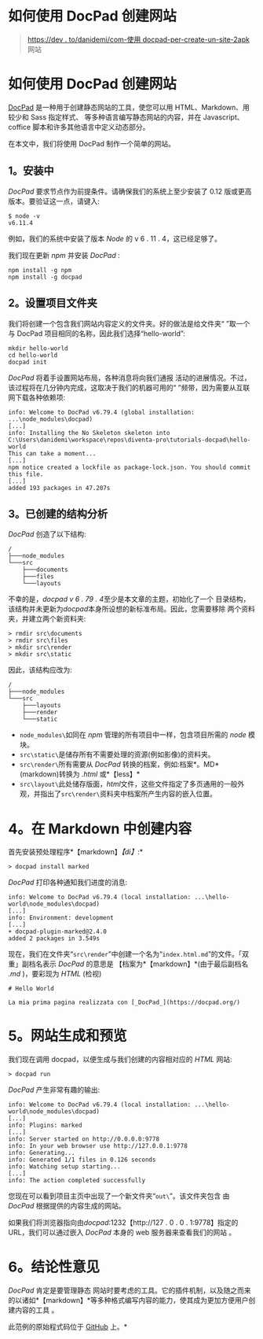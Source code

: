 # 如何使用 DocPad 创建网站

> [https://dev . to/danidemi/com-使用 docpad-per-create-un-site-2apk](https://dev.to/danidemi/come-usare-docpad-per-creare-un-sito-web-2apk)网站

# 如何使用 DocPad 创建网站

[DocPad](https://docpad.org/) 是一种用于创建静态网站的工具，使您可以用 HTML、Markdown、用较少和 Sass 指定样式、
等多种语言编写静态网站的内容，并在 Javascript、coffice 脚本和许多其他语言中定义动态部分。

在本文中，我们将使用 DocPad 制作一个简单的网站。

## 1。安装中

*DocPad* 要求节点作为前提条件。请确保我们的系统上至少安装了
0.12 版或更高版本。要验证这一点，请键入:

```
$ node -v
v6.11.4 
```

例如，我们的系统中安装了版本 *Node* 的 v 6 . 11 . 4，这已经足够了。

我们现在更新 *npm* 并安装 *DocPad* :

```
npm install -g npm
npm install -g docpad 
```

## 2。设置项目文件夹

我们将创建一个包含我们网站内容定义的文件夹。好的做法是给文件夹“
”取一个与 DocPad 项目相同的名称，因此我们选择“hello-world”:

```
mkdir hello-world
cd hello-world
docpad init 
```

*DocPad* 将着手设置网站布局，各种消息将向我们通报
活动的进展情况。不过，该过程将在几分钟内完成，这取决于我们的机器可用的“
”频带，因为需要从互联网下载各种依赖项:

```
info: Welcome to DocPad v6.79.4 (global installation: ...\node_modules\docpad)
[...]
info: Installing the No Skeleton skeleton into C:\Users\danidemi\workspace\repos\diventa-pro\tutorials-docpad\hello-world
This can take a moment...
[...]
npm notice created a lockfile as package-lock.json. You should commit this file.
[...]
added 193 packages in 47.207s 
```

## 3。已创建的结构分析

*DocPad* 创造了以下结构:

```
/
├───node_modules
└───src
    ├───documents
    ├───files
    └───layouts 
```

不幸的是，*docpad v 6 . 79 . 4*至少是本文章的主题，初始化了一个
目录结构，该结构并未更新为*docpad*本身所设想的新标准布局。因此，您需要移除
两个资料夹，并建立两个新资料夹:

```
> rmdir src\documents
> rmdir src\files
> mkdir src\render
> mkdir src\static 
```

因此，该结构应改为:

```
/
├───node_modules
└───src
    ├───layouts
    ├───render
    └───static 
```

*   `node_modules\`如同在 *npm* 管理的所有项目中一样，包含项目所需的 *node* 模块。
*   `src\static\`是储存所有不需要处理的资源(例如影像)的资料夹。
*   `src\render\`所有需要从 *DocPad* 转换的档案，例如:档案*。MD*(markdown)转换为 *.html* 或*【less】*
*   `src\layout\`此处储存版面，*html*文件，这些文件指定了多页通用的一般外观，并指出了`src\render\`资料夹中档案所产生内容的嵌入位置。

# 4。在 Markdown 中创建内容

首先安装预处理程序*【markdown】*【di】*:*

```
> docpad install marked 
```

*DocPad* 打印各种通知我们进度的消息:

```
info: Welcome to DocPad v6.79.4 (local installation: ...\hello-world\node_modules\docpad)
[...]
info: Environment: development
[...]
+ docpad-plugin-marked@2.4.0
added 2 packages in 3.549s 
```

现在，我们在文件夹“`src\render`”中创建一个名为“`index.html.md`”的文件。「双重」副档名表示 *DocPad* 的意思是
【档案为*【markdown】*(由于最后副档名 *.md* )，要彩现为 *HTML* (检视)

```
# Hello World

La mia prima pagina realizzata con [_DocPad_](https://docpad.org/) 
```

# 5。网站生成和预览

我们现在调用 docpad，以便生成与我们创建的内容相对应的 *HTML* 网站:

```
> docpad run 
```

*DocPad* 产生非常有趣的输出:

```
info: Welcome to DocPad v6.79.4 (local installation: ...\hello-world\node_modules\docpad)
[...]
info: Plugins: marked
[...]
info: Server started on http://0.0.0.0:9778
info: In your web browser use http://127.0.0.1:9778
info: Generating...
info: Generated 1/1 files in 0.126 seconds
info: Watching setup starting...
[...]
info: The action completed successfully 
```

您现在可以看到项目主页中出现了一个新文件夹“`out\`”。该文件夹包含
由 *DocPad* 根据提供的内容生成的网站。

如果我们将浏览器指向由*docpad*:1232【http://127 . 0 . 0 . 1:9778】指定的 URL，我们可以通过嵌入 *DocPad* 本身的 web 服务器来查看我们的网站
。

# 6。结论性意见

*DocPad* 肯定是要管理静态
网站时要考虑的工具。它的插件机制，以及随之而来的以诸如*【markdown】*等多种格式编写内容的能力，使其成为更加方便用户创建内容的工具
。

此范例的原始程式码位于 [GitHub](https://github.com/diventa-pro/tutorials-docpad/tree/master/hello-world) 上。*
